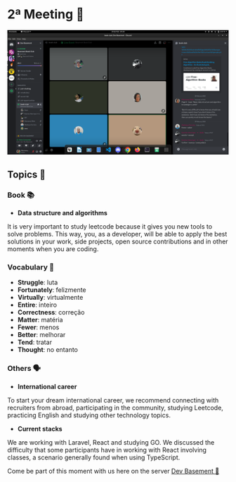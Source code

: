 # 2ª Meeting 🎥

![2ª Meeting](assets/Meeting-2.png)

## Topics 📝

### Book 📚

- **Data structure and algorithms**

It is very important to study leetcode because it gives you new tools to solve problems. This way, you, as a developer, will be able to apply the best solutions in your work, side projects, open source contributions and in other moments when you are coding.

### Vocabulary 📖

- **Struggle**: luta
- **Fortunately**: felizmente
- **Virtually**: virtualmente
- **Entire**: inteiro
- **Correctness**: correção
- **Matter**: matéria
- **Fewer**: menos
- **Better**: melhorar
- **Tend**: tratar
- **Thought**: no entanto

### Others 🗣️

- **International career**

To start your dream international career, we recommend connecting with recruiters from abroad, participating in the community, studying Leetcode, practicing English and studying other technology topics.

- **Current stacks**

We are working with Laravel, React and studying GO. We discussed the difficulty that some participants have in working with React involving classes, a scenario generally found when using TypeScript.

Come be part of this moment with us here on the server [Dev Basement 💜](https://discord.com/invite/basementdevs)